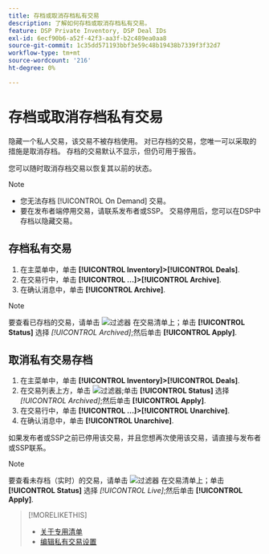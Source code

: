 ```yaml
---
title: 存档或取消存档私有交易
description: 了解如何存档或取消存档私有交易。
feature: DSP Private Inventory, DSP Deal IDs
exl-id: 6ecf90b6-a52f-42f3-aa3f-b2c489ea0aa8
source-git-commit: 1c35dd571193bbf3e59c48b19438b7339f3f32d7
workflow-type: tm+mt
source-wordcount: '216'
ht-degree: 0%

---
```


# 存档或取消存档私有交易

隐藏一个私人交易，该交易不被存档使用。 对已存档的交易，您唯一可以采取的措施是取消存档。 存档的交易默认不显示，但仍可用于报告。

您可以随时取消存档交易以恢复其以前的状态。

>[!NOTE]
>
>* 您无法存档 [!UICONTROL On Demand] 交易。
>* 要在发布者端停用交易，请联系发布者或SSP。 交易停用后，您可以在DSP中存档以隐藏交易。


## 存档私有交易

1. 在主菜单中，单击 **[!UICONTROL Inventory]>[!UICONTROL Deals]**.
1. 在交易行中，单击 **[!UICONTROL ...]>[!UICONTROL Archive]**.
1. 在确认消息中，单击 **[!UICONTROL Archive]**.

>[!NOTE]
>
>要查看已存档的交易，请单击 ![过滤器](/help/dsp/assets/filter.png) 在交易清单上；单击 **[!UICONTROL Status]** 选择 *[!UICONTROL Archived]*;然后单击 **[!UICONTROL Apply]**.<!-- Verify the text to apply the filter(s).)-->

## 取消私有交易存档

1. 在主菜单中，单击 **[!UICONTROL Inventory]>[!UICONTROL Deals]**.
1. 在交易列表上方，单击 ![过滤器](/help/dsp/assets/filter.png);单击 **[!UICONTROL Status]** 选择 *[!UICONTROL Archived]*;然后单击 **[!UICONTROL Apply]**.<!-- Verify the text to apply the filter(s).)-->
1. 在交易行中，单击 **[!UICONTROL ...]>[!UICONTROL Unarchive]**.
1. 在确认消息中，单击 **[!UICONTROL Unarchive]**.

如果发布者或SSP之前已停用该交易，并且您想再次使用该交易，请直接与发布者或SSP联系。

>[!NOTE]
>
>要查看未存档（实时）的交易，请单击 ![过滤器](/help/dsp/assets/filter.png) 在交易清单上；单击 **[!UICONTROL Status]** 选择 *[!UICONTROL Live]*;然后单击 **[!UICONTROL Apply]**.<!-- Verify the text to apply the filter(s).)-->

>[!MORELIKETHIS]
>
>* [关于专用清单](private-inventory-about.md)
>* [编辑私有交易设置](/help/dsp/inventory/deal-id-edit.md)


